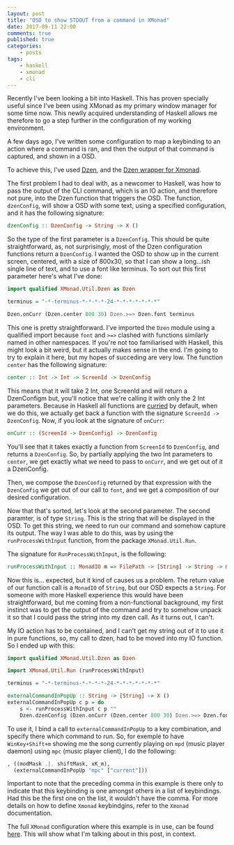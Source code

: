 ```yaml
---
layout: post
title: "OSD to show STDOUT from a command in XMonad"
date: 2017-09-11 22:00
comments: true
published: true
categories:
    - posts
tags:
    - haskell
    - xmonad
    - cli
---
```


Recently I've been looking a bit into Haskell. This has proven specially
useful since I've been using XMonad as my primary window manager for some time
now. This newlly acquired understanding of Haskell allows me therefore to
go a step further in the configuration of my working environment.

A few days ago, I've written some configuration to map a keybinding to an
action where a command is ran, and then the output of that command is
captured, and shown in a OSD.

To achieve this, I've used [Dzen](https://github.com/robm/dzen), and the [Dzen
wrapper for
Xmonad](https://hackage.haskell.org/package/xmonad-contrib-0.13/docs/XMonad-Util-Dzen.html).

The first problem I had to deal with, as a newcomer to Haskell, was how to
pass the output of the CLI command, which is an IO action, and therefore not pure,
into the Dzen function that triggers the OSD.
The function, `dzenConfig`, will show a OSD with some text, using a specified
configuration, and it has the following signature:

```haskell
dzenConfig :: DzenConfig -> String -> X ()
```

So the type of the first parameter is a `DzenConfig`. This should be quite
straightforward, as, not surprisingly, most of the Dzen configuration
functions return a `DzenConfig`. I wanted the OSD to show up in the current
screen, centered, with a size of 800x30, so that I can show a long...ish
single line of text, and to use a font like terminus.
To sort out this first parameter here's what I've done:

```haskell
import qualified XMonad.Util.Dzen as Dzen

terminus = "-*-terminus-*-*-*-*-24-*-*-*-*-*-*-*"

Dzen.onCurr (Dzen.center 800 30) Dzen.>=> Dzen.font terminus
```

This one is pretty straightforward. I've imported the `Dzen` module using
a qualified import because `font` and `>=>` clashed with functions similarly
named in other namespaces. If you're not too familiarised with Haskell, this
might look a bit weird, but it actually makes sense in the end. I'm going to
try to explain it here, but my hopes of succeding are very low. The function
`center` has the following signature:

```haskell
center :: Int -> Int -> ScreenId -> DzenConfig
```

This means that it will take 2 Int, one ScreenId and will return a
DzenConfigm but, you'll notice that we're calling it with only the 2 Int parameters.
Because in Haskell all functions are
[curried](https://en.wikipedia.org/wiki/Currying)  by default, when we do
this, we actually get back a function with the signature `ScreenId ->
DzenConfig`. Now, if you look at the signature of `onCurr`:

```haskell
onCurr :: (ScreenId -> DzenConfig) -> DzenConfig
```

You'll see that it takes exactly a function from `ScreenId` to `DzenConfig`,
and returns a `DzenConfig`. So, by partially applying the two Int parameters to
`center`, we get exactly what we need to pass to `onCurr`, and we get out of
it a DzenConfig.

Then, we compose the `DzenConfig` returned by that expression with the
`DzenConfig` we get out of our call to `font`, and we get a composition of our
desired configuration.

Now that that's sorted, let's look at the second parameter. The second paramter,
is of type `String`. This is the string that will be displayed in the OSD.
To get this string, we need to run our command and somehow capture its output.
The way I was able to do this, was by using the `runProcessWithInput`
function, from the package `XMonad.Util.Run`.

The signature for `RunProcessWithInput`, is the following:

```haskell
runProcessWithInput :: MonadIO m => FilePath -> [String] -> String -> m String
```

Now this is... expected, but it kind of causes us a problem. The return value
of our function call is a `MonadIO` of `String`, but our OSD expects a `String`.
For someone with more Haskell experience this would have been straightforward,
but me coming from a non-functional background, my first instinct was to get
the output of the command and try to somehow unpack it so that I could pass
the string into my dzen call. As it turns out, I can't.

My IO action has to be contained, and I can't get my string out of it to use
it in pure functions, so, my call to dzen, had to be moved into my IO function.
So I ended up with this:

```haskell
import qualified XMonad.Util.Dzen as Dzen

import XMonad.Util.Run (runProcessWithInput)

terminus = "-*-terminus-*-*-*-*-24-*-*-*-*-*-*-*"

externalCommandInPopUp :: String -> [String] -> X ()
externalCommandInPopUp c p = do
    s <- runProcessWithInput c p ""
    Dzen.dzenConfig (Dzen.onCurr (Dzen.center 800 30) Dzen.>=> Dzen.font terminus) s
```

To use it, I bind a call to `externalCommandInPopUp` to a key combination, and
specify there which command to run. So, for exemple to have `WinKey+Shift+m` showing
me the song currently playing on `mpd` (music player daemon) using `mpc` (music player client),
I do the following:

```haskell
, ((modMask .|. shiftMask, xK_m),
  (externalCommandInPopUp "mpc" ["current"]))
```

Important to note that the preceding comma in this example is there only to
indicate that this keybinding is one amongst others in a list of keybindings.
Had this be the first one on the list, it wouldn't have the comma. For more
details on how to define `Xmonad` keybindgins, refer to the `Xmonad`
documentation.

The full `XMonad` configuration where this example is in use, can be found
[here](https://github.com/mlopes/dotfiles/blob/e12e588257d3938e0e96d1618a98009b9114567a/.xmonad/xmonad.hs).
This will show what I'm talking about in this post, in context.
